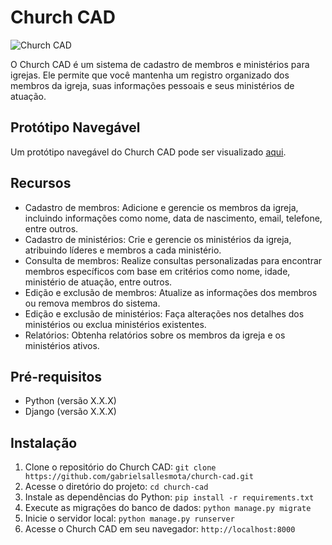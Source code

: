 # Church CAD

![Church CAD](link-para-imagem-do-logo)

O Church CAD é um sistema de cadastro de membros e ministérios para igrejas. Ele permite que você mantenha um registro organizado dos membros da igreja, suas informações pessoais e seus ministérios de atuação.

## Protótipo Navegável

Um protótipo navegável do Church CAD pode ser visualizado [aqui](https://youtu.be/IxrK9OrLZ6k).

## Recursos

- Cadastro de membros: Adicione e gerencie os membros da igreja, incluindo informações como nome, data de nascimento, email, telefone, entre outros.
- Cadastro de ministérios: Crie e gerencie os ministérios da igreja, atribuindo líderes e membros a cada ministério.
- Consulta de membros: Realize consultas personalizadas para encontrar membros específicos com base em critérios como nome, idade, ministério de atuação, entre outros.
- Edição e exclusão de membros: Atualize as informações dos membros ou remova membros do sistema.
- Edição e exclusão de ministérios: Faça alterações nos detalhes dos ministérios ou exclua ministérios existentes.
- Relatórios: Obtenha relatórios sobre os membros da igreja e os ministérios ativos.

## Pré-requisitos

- Python (versão X.X.X)
- Django (versão X.X.X)

## Instalação

1. Clone o repositório do Church CAD: `git clone https://github.com/gabrielsallesmota/church-cad.git`
2. Acesse o diretório do projeto: `cd church-cad`
3. Instale as dependências do Python: `pip install -r requirements.txt`
4. Execute as migrações do banco de dados: `python manage.py migrate`
5. Inicie o servidor local: `python manage.py runserver`
6. Acesse o Church CAD em seu navegador: `http://localhost:8000`